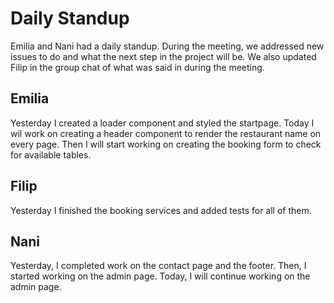 # Daily Standup

Emilia and Nani had a daily standup. During the meeting, we addressed new issues to do and what the next step in the project will be. We also updated Filip in the group chat of what was said in during the meeting.

## Emilia
Yesterday I created a loader component and styled the startpage. Today I wil work on creating a header component to render the restaurant name on every page. Then I will start
working on creating the booking form to check for available tables.

## Filip
Yesterday I finished the booking services and added tests for all of them. 

## Nani

Yesterday, I completed work on the contact page and the footer. Then, I started working on the admin page. Today, I will continue working on the admin page.
